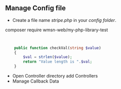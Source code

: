 ## Manage Config file
- Create a file name *stripe.php* in your *config folder*.

composer require wmsn-web/my-php-library-test

``` php
    

	public function checkVal(string $value)
	{
		$val = strlen($value);
		return "Value length is ".$val;
	}
```

- Open Controller directory add Controllers
- Manage Callback Data